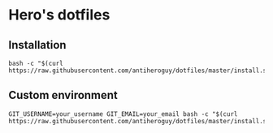 # Hero's dotfiles

## Installation

```
bash -c "$(curl https://raw.githubusercontent.com/antiheroguy/dotfiles/master/install.sh)"
```

## Custom environment
```
GIT_USERNAME=your_username GIT_EMAIL=your_email bash -c "$(curl https://raw.githubusercontent.com/antiheroguy/dotfiles/master/install.sh)"
```
